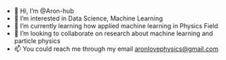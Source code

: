 - 👋 Hi, I’m @Aron-hub
- 👀 I’m interested in Data Science, Machine Learning
- 🌱 I’m currently learning how applied machine learning in Physics Field
- 💞️ I’m looking to collaborate on research about machine learning and particle physics
- 📫 You could reach me through my email aronlovephysics@gmail.com

<!---
Aron-hub/Aron-hub is a ✨ special ✨ repository because its `README.md` (this file) appears on your GitHub profile.
You can click the Preview link to take a look at your changes.
--->
